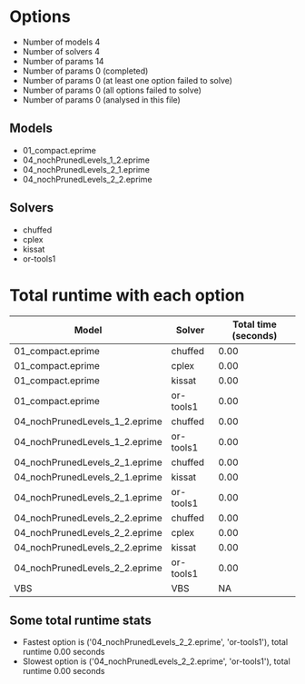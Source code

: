 

# Options


- Number of models         4
- Number of solvers        4
- Number of params        14
- Number of params         0 (completed)
- Number of params         0 (at least one option failed to solve)
- Number of params         0 (all options failed to solve)
- Number of params         0 (analysed in this file)


## Models


 - 01_compact.eprime
 - 04_nochPrunedLevels_1_2.eprime
 - 04_nochPrunedLevels_2_1.eprime
 - 04_nochPrunedLevels_2_2.eprime


## Solvers


 - chuffed
 - cplex
 - kissat
 - or-tools1


# Total runtime with each option


 | Model | Solver | Total time (seconds) | 
 | -- | -- | -- | 
 | 01_compact.eprime | chuffed | 0.00 | 
 | 01_compact.eprime | cplex | 0.00 | 
 | 01_compact.eprime | kissat | 0.00 | 
 | 01_compact.eprime | or-tools1 | 0.00 | 
 | 04_nochPrunedLevels_1_2.eprime | chuffed | 0.00 | 
 | 04_nochPrunedLevels_1_2.eprime | or-tools1 | 0.00 | 
 | 04_nochPrunedLevels_2_1.eprime | chuffed | 0.00 | 
 | 04_nochPrunedLevels_2_1.eprime | kissat | 0.00 | 
 | 04_nochPrunedLevels_2_1.eprime | or-tools1 | 0.00 | 
 | 04_nochPrunedLevels_2_2.eprime | chuffed | 0.00 | 
 | 04_nochPrunedLevels_2_2.eprime | cplex | 0.00 | 
 | 04_nochPrunedLevels_2_2.eprime | kissat | 0.00 | 
 | 04_nochPrunedLevels_2_2.eprime | or-tools1 | 0.00 | 
 | VBS | VBS | NA | 


## Some total runtime stats


 - Fastest option is ('04_nochPrunedLevels_2_2.eprime', 'or-tools1'), total runtime 0.00 seconds
 - Slowest option is ('04_nochPrunedLevels_2_2.eprime', 'or-tools1'), total runtime 0.00 seconds
